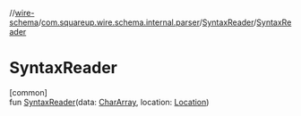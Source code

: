 //[wire-schema](../../../index.md)/[com.squareup.wire.schema.internal.parser](../index.md)/[SyntaxReader](index.md)/[SyntaxReader](-syntax-reader.md)

# SyntaxReader

[common]\
fun [SyntaxReader](-syntax-reader.md)(data: [CharArray](https://kotlinlang.org/api/latest/jvm/stdlib/kotlin/-char-array/index.html), location: [Location](../../com.squareup.wire.schema/-location/index.md))

